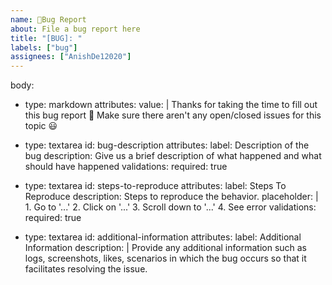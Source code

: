 ```yaml
---
name: 🐛Bug Report
about: File a bug report here
title: "[BUG]: "
labels: ["bug"]
assignees: ["AnishDe12020"]
---
```

body:
  - type: markdown
    attributes:
      value: |
        Thanks for taking the time to fill out this bug report 🤗
        Make sure there aren't any open/closed issues for this topic 😃
        
  - type: textarea
    id: bug-description
    attributes:
      label: Description of the bug
      description: Give us a brief description of what happened and what should have happened
    validations:
      required: true
      
  - type: textarea
    id: steps-to-reproduce
    attributes:
      label: Steps To Reproduce
      description: Steps to reproduce the behavior.
      placeholder: |
        1. Go to '...'
        2. Click on '...'
        3. Scroll down to '...'
        4. See error
    validations:
      required: true
  - type: textarea
    id: additional-information
    attributes:
      label: Additional Information
      description: |
        Provide any additional information such as logs, screenshots, likes, scenarios in which the bug occurs so that it facilitates resolving the issue.